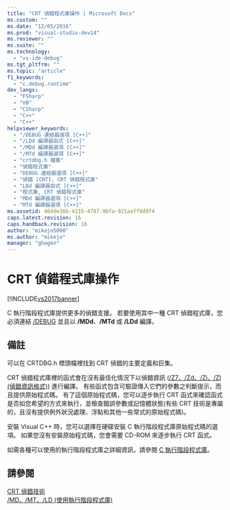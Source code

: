 ```yaml
---
title: "CRT 偵錯程式庫操作 | Microsoft Docs"
ms.custom: ""
ms.date: "12/05/2016"
ms.prod: "visual-studio-dev14"
ms.reviewer: ""
ms.suite: ""
ms.technology: 
  - "vs-ide-debug"
ms.tgt_pltfrm: ""
ms.topic: "article"
f1_keywords: 
  - "c.debug.runtime"
dev_langs: 
  - "FSharp"
  - "VB"
  - "CSharp"
  - "C++"
  - "C++"
helpviewer_keywords: 
  - "/DEBUG 連結器選項 [C++]"
  - "/LDd 編譯器函式 [C++]"
  - "/MDd 編譯器選項 [C++]"
  - "/MTd 編譯器選項 [C++]"
  - "crtdbg.h 檔案"
  - "偵錯程式庫"
  - "DEBUG 連結器選項 [C++]"
  - "偵錯 [CRT], CRT 偵錯程式庫"
  - "LDd 編譯器函式 [C++]"
  - "程式庫, CRT 偵錯程式庫"
  - "MDd 編譯器選項 [C++]"
  - "MTd 編譯器選項 [C++]"
ms.assetid: 464de16b-4215-4787-9bfa-921aaff9d9f4
caps.latest.revision: 16
caps.handback.revision: 16
author: "mikejo5000"
ms.author: "mikejo"
manager: "ghogen"
---
```

# CRT 偵錯程式庫操作
[!INCLUDE[vs2017banner](../code-quality/includes/vs2017banner.md)]

C 執行階段程式庫提供更多的偵錯支援。  若要使用其中一種 CRT 偵錯程式庫，您必須連結 [\/DEBUG](/visual-cpp/build/reference/debug-generate-debug-info) 並且以 **\/MDd**、**\/MTd** 或 **\/LDd** 編譯。  
  
## 備註  
 可以在 CRTDBG.h 標頭檔裡找到 CRT 偵錯的主要定義和巨集。  
  
 CRT 偵錯程式庫裡的函式會在沒有最佳化情況下以偵錯資訊 \([\/Z7、\/Zd、\/Zi、\/ZI \(偵錯資訊格式\)](/visual-cpp/build/reference/z7-zi-zi-debug-information-format)\) 進行編譯。  有些函式包含可驗證傳入它們的參數之判斷提示，而且提供原始程式碼。  有了這個原始程式碼，您可以逐步執行 CRT 函式來確認函式是否如您希望的方式來執行，並檢查錯誤參數或記憶體狀態\(有些 CRT 技術是專屬的，且沒有提供例外狀況處理、浮點和其他一些常式的原始程式碼\)。  
  
 安裝 Visual C\+\+ 時，您可以選擇在硬碟安裝 C 執行階段程式庫原始程式碼的選項。  如果您沒有安裝原始程式碼，您會需要 CD\-ROM 來逐步執行 CRT 函式。  
  
 如需各種可以使用的執行階段程式庫之詳細資訊，請參閱 [C 執行階段程式庫](/visual-cpp/c-runtime-library/crt-library-features)。  
  
## 請參閱  
 [CRT 偵錯技術](../debugger/crt-debugging-techniques.md)   
 [\/MD、\/MT、\/LD \(使用執行階段程式庫\)](/visual-cpp/build/reference/md-mt-ld-use-run-time-library)